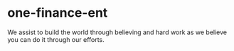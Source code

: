 # one-finance-ent
We assist to build the world through believing and hard work as we believe you can do it through our efforts.
